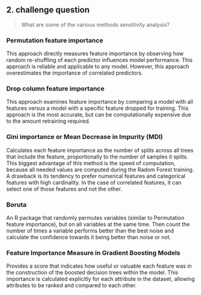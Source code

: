 ## 2. challenge question

> What are some of the various methods sensitivity analysis?

### Permutation feature importance
This approach directly measures feature importance by observing how random re-shuffling of each predictor influences model performance. This approach is reliable and applicable to any model. However, this approach overestimates the importance of correlated predictors.

### Drop column feature importance
This approach examines feature importance by comparing a model with all features versus a model with a specific feature dropped for training. This approach is the most accurate, but can be computationally expensive due to the amount retraining required.

### Gini importance or Mean Decrease in Impurity (MDI)
Calculates each feature importance as the number of splits across all trees that include the feature, proportionally to the number of samples it splits. This biggest advantage of this method is the speed of computation, because all needed values are computed during the Radom Forest training. A drawback is its tendency to prefer numerical features and categorical features with high cardinality. In the case of correlated features, it can select one of those features and not the other.

### Boruta
An R package that randomly permutes variables (similar to Permutation feature importance), but on all variables at the same time. Then count the number of times a variable performs better than the best noise and calculate the confidence towards it being better than noise or not.

### Feature Importance Measure in Gradient Boosting Models
Provides a score that indicates how useful or valuable each feature was in the construction of the boosted decision trees within the model. This importance is calculated explicitly for each attribute in the dataset, allowing attributes to be ranked and compared to each other.